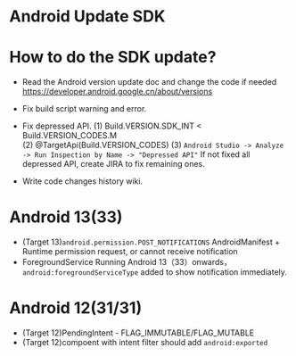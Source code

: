 # Android Update SDK

# How to do the SDK update?

- Read the Android version update doc and change the code if needed
  https://developer.android.google.cn/about/versions

- Fix build script warning and error.
- Fix depressed API.
  (1) Build.VERSION.SDK_INT < Build.VERSION_CODES.M  
  (2) @TargetApi(Build.VERSION_CODES)
  (3) `Android Studio -> Analyze -> Run Inspection by Name -> "Depressed API"`
  If not fixed all depressed API, create JIRA to fix remaining ones.
- Write code changes history wiki.

# Android 13(33)

- (Target 13)`android.permission.POST_NOTIFICATIONS`
  AndroidManifest + Runtime permission request, or cannot receive notification
- ForegroundService
  Running Android 13（33）onwards，`android:foregroundServiceType` added to show notification immediately.

# Android 12(31/31)

- (Target 12)PendingIntent - FLAG_IMMUTABLE/FLAG_MUTABLE
- (Target 12)compoent with intent filter should add `android:exported`
